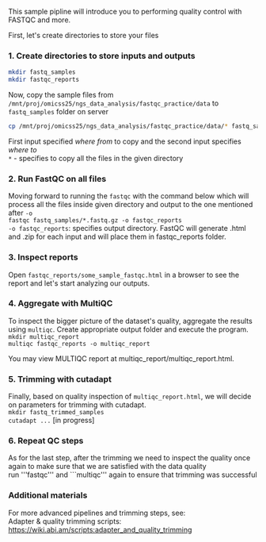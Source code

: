 This sample pipline will introduce you to performing quality control with FASTQC and more.  

First, let's create directories to store your files  

### 1. Create directories to store inputs and outputs
```bash
mkdir fastq_samples
mkdir fastqc_reports
```

Now, copy the sample files from ```/mnt/proj/omicss25/ngs_data_analysis/fastqc_practice/data``` to ```fastq_samples``` folder on server  

```bash
cp /mnt/proj/omicss25/ngs_data_analysis/fastqc_practice/data/* fastq_samples
```
First input specified _where from_ to copy and the second input specifies _where to_   
```*``` - specifies to copy all the files in the given directory

 
### 2. Run FastQC on all files  

Moving forward to running the ```fastqc``` with the command below which will process all the files inside given directory and output to the one mentioned after ```-o```  
```fastqc fastq_samples/*.fastq.gz -o fastqc_reports```  
```-o fastqc_reports```: specifies output directory. FastQC will generate .html and .zip for each input and will place them in fastqc_reports folder.  

### 3. Inspect reports  

Open ```fastqc_reports/some_sample_fastqc.html``` in a browser to see the report and let's start analyzing our outputs.   

### 4. Aggregate with MultiQC  

To inspect the bigger picture of the dataset's quality, aggregate the results using ```multiqc```. Create appropriate output folder and execute the program.  
```mkdir multiqc_report```  
```multiqc fastqc_reports -o multiqc_report```  

You may view MULTIQC report at multiqc_report/multiqc_report.html.  

### 5. Trimming with cutadapt

Finally, based on quality inspection of ```multiqc_report.html```, we will decide on parameters for trimming with cutadapt.  
```mkdir fastq_trimmed_samples```  
```cutadapt ...``` [in progress]   

### 6. Repeat QC steps 

As for the last step, after the trimming we need to inspect the quality once again to make sure that we are satisfied with the data quality  
run '''fastqc''' and ```multiqc''' again to ensure that trimming was successful  

### Additional materials
For more advanced pipelines and trimming steps, see:  
Adapter & quality trimming scripts: https://wiki.abi.am/scripts:adapter_and_quality_trimming  
